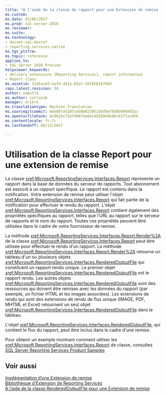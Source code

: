 ```yaml
---
title: "À l’aide de la classe de rapport pour une Extension de remise | Documents Microsoft"
ms.custom: 
ms.date: 03/06/2017
ms.prod: sql-server-2016
ms.reviewer: 
ms.suite: 
ms.technology:
- docset-sql-devref
- reporting-services-native
ms.tgt_pltfrm: 
ms.topic: reference
applies_to:
- SQL Server 2016 Preview
helpviewer_keywords:
- delivery extensions [Reporting Services], report information
- Report class
ms.assetid: 1145ac63-eafd-452a-82af-16f85b1676dd
caps.latest.revision: 34
author: sabotta
ms.author: carlasab
manager: erikre
ms.translationtype: Machine Translation
ms.sourcegitcommit: 0eb007a5207ceb0b023952d5d9ef6d95986092ac
ms.openlocfilehash: 8c062bcf2ef48874a64149269e9eb0cb1ffacd56
ms.contentlocale: fr-fr
ms.lasthandoff: 06/13/2017

---
```

# <a name="using-the-report-class-for-a-delivery-extension"></a>Utilisation de la classe Report pour une extension de remise
  La classe <xref:Microsoft.ReportingServices.Interfaces.Report> représente un rapport dans la base de données du serveur de rapports. Tout abonnement est associé à un rapport spécifique. Le rapport est contenu dans la notification. Votre extension de remise peut utiliser l'objet <xref:Microsoft.ReportingServices.Interfaces.Report> qui fait partie de la notification pour effectuer le rendu du rapport. L'objet <xref:Microsoft.ReportingServices.Interfaces.Report> contient également des propriétés spécifiques au rapport, telles que l'URL au rapport sur le serveur de rapports et le nom du rapport. Toutes ces propriétés peuvent être utilisées dans le cadre de votre fournisseur de remise.  
  
 La méthode <xref:Microsoft.ReportingServices.Interfaces.Report.Render%2A> de la classe <xref:Microsoft.ReportingServices.Interfaces.Report> peut être utilisée pour effectuer le rendu d'un rapport. La méthode <xref:Microsoft.ReportingServices.Interfaces.Report.Render%2A> retourne un tableau d'un ou plusieurs objets <xref:Microsoft.ReportingServices.Interfaces.RenderedOutputFile> qui constituent un rapport rendu unique. Le premier objet <xref:Microsoft.ReportingServices.Interfaces.RenderedOutputFile> est le rapport rendu. Les autres objets <xref:Microsoft.ReportingServices.Interfaces.RenderedOutputFile> sont des ressources qui doivent être remises avec les données du rapport (par exemple, un fichier HTML et les images associées). Les extensions de rendu qui sont des extensions de rendu de flux unique (IMAGE, PDF, MHTML et Excel) retournent un seul objet <xref:Microsoft.ReportingServices.Interfaces.RenderedOutputFile> dans le tableau.  
  
 L'objet <xref:Microsoft.ReportingServices.Interfaces.RenderedOutputFile>, qui contient le flux du rapport, peut être inclus dans le cadre d'une remise.  
  
 Pour obtenir un exemple montrant comment utiliser les <xref:Microsoft.ReportingServices.Interfaces.Report> de classe, consultez [SQL Server Reporting Services Product Samples](http://go.microsoft.com/fwlink/?LinkId=177889)  
  
## <a name="see-also"></a>Voir aussi  
 [Implémentation d’une Extension de remise](../../../reporting-services/extensions/delivery-extension/implementing-a-delivery-extension.md)   
 [Bibliothèque d’Extension de Reporting Services](../../../reporting-services/extensions/reporting-services-extension-library.md)   
 [À l’aide de la classe RenderedOutputFile pour une Extension de remise](../../../reporting-services/extensions/delivery-extension/using-the-renderedoutputfile-class-for-a-delivery-extension.md)  
  
  
